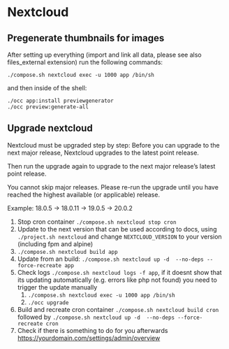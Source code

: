 
# Nextcloud

## Pregenerate thumbnails for images
After setting up everything (import and link all data, please see also files_external extension) run the following commands:

```
./compose.sh nextcloud exec -u 1000 app /bin/sh
```
and then inside of the shell:
```
./occ app:install previewgenerator
./occ preview:generate-all
```

## Upgrade nextcloud
Nextcloud must be upgraded step by step:
Before you can upgrade to the next major release, Nextcloud upgrades to the latest point release.

Then run the upgrade again to upgrade to the next major release’s latest point release.

You cannot skip major releases. Please re-run the upgrade until you have reached the highest available (or applicable) release.

Example: 18.0.5 -> 18.0.11 -> 19.0.5 -> 20.0.2

1. Stop cron container `./compose.sh nextcloud stop cron`
1. Update to the next version that can be used according to docs, using `./project.sh nextcloud` and change `NEXTCLOUD_VERSION` to your version (including fpm and alpine)
1. `./compose.sh nextcloud build app`
1. Update from an build: `./compose.sh nextcloud up -d  --no-deps --force-recreate app`
1. Check logs `./compose.sh nextcloud logs -f app`, if it doesnt show that its updating automatically (e.g. errors like php not found) you need to trigger the update manually
    1. `./compose.sh nextcloud exec -u 1000 app /bin/sh`
    1. `./occ upgrade`
1. Build and recreate cron container `./compose.sh nextcloud build cron` followed by `./compose.sh nextcloud up -d  --no-deps --force-recreate cron`
1. Check if there is something to do for you afterwards https://yourdomain.com/settings/admin/overview